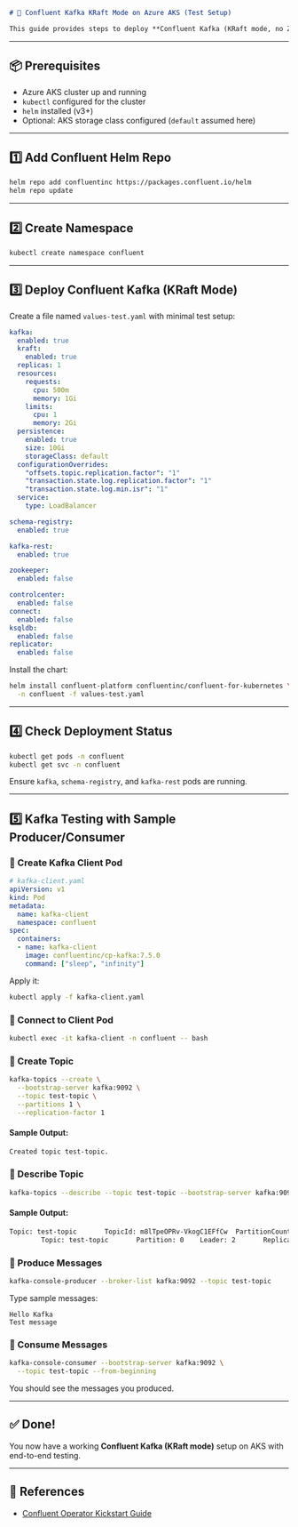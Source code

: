 ```markdown
# 🚀 Confluent Kafka KRaft Mode on Azure AKS (Test Setup)

This guide provides steps to deploy **Confluent Kafka (KRaft mode, no Zookeeper)** on **Azure Kubernetes Service (AKS)** using **Confluent Operator Kickstart method**, along with a sample **Kafka producer/consumer test** using a client pod.
```
---

## 📦 Prerequisites

- Azure AKS cluster up and running
- `kubectl` configured for the cluster
- `helm` installed (v3+)
- Optional: AKS storage class configured (`default` assumed here)

---

## 1️⃣ Add Confluent Helm Repo

```bash
helm repo add confluentinc https://packages.confluent.io/helm
helm repo update
```

---

## 2️⃣ Create Namespace

```bash
kubectl create namespace confluent
```

---

## 3️⃣ Deploy Confluent Kafka (KRaft Mode)

Create a file named `values-test.yaml` with minimal test setup:

```yaml
kafka:
  enabled: true
  kraft:
    enabled: true
  replicas: 1
  resources:
    requests:
      cpu: 500m
      memory: 1Gi
    limits:
      cpu: 1
      memory: 2Gi
  persistence:
    enabled: true
    size: 10Gi
    storageClass: default
  configurationOverrides:
    "offsets.topic.replication.factor": "1"
    "transaction.state.log.replication.factor": "1"
    "transaction.state.log.min.isr": "1"
  service:
    type: LoadBalancer

schema-registry:
  enabled: true

kafka-rest:
  enabled: true

zookeeper:
  enabled: false

controlcenter:
  enabled: false
connect:
  enabled: false
ksqldb:
  enabled: false
replicator:
  enabled: false
```

Install the chart:

```bash
helm install confluent-platform confluentinc/confluent-for-kubernetes \
  -n confluent -f values-test.yaml
```

---

## 4️⃣ Check Deployment Status

```bash
kubectl get pods -n confluent
kubectl get svc -n confluent
```

Ensure `kafka`, `schema-registry`, and `kafka-rest` pods are running.

---

## 5️⃣ Kafka Testing with Sample Producer/Consumer

### 🔸 Create Kafka Client Pod

```yaml
# kafka-client.yaml
apiVersion: v1
kind: Pod
metadata:
  name: kafka-client
  namespace: confluent
spec:
  containers:
  - name: kafka-client
    image: confluentinc/cp-kafka:7.5.0
    command: ["sleep", "infinity"]
```

Apply it:
```bash
kubectl apply -f kafka-client.yaml
```

### 🔸 Connect to Client Pod

```bash
kubectl exec -it kafka-client -n confluent -- bash
```

### 🔸 Create Topic

```bash
kafka-topics --create \
  --bootstrap-server kafka:9092 \
  --topic test-topic \
  --partitions 1 \
  --replication-factor 1
```

#### Sample Output:
```bash
Created topic test-topic.
```

### 🔸 Describe Topic

```bash
kafka-topics --describe --topic test-topic --bootstrap-server kafka:9092
```

#### Sample Output:
```bash
Topic: test-topic       TopicId: m8lTpeOPRv-VkogC1EFfCw  PartitionCount: 1       ReplicationFactor: 1    Configs: min.insync.replicas=2,segment.bytes=1073741824,message.format.version=3.0-IV1
        Topic: test-topic       Partition: 0    Leader: 2       Replicas: 2     Isr: 2
```

### 🔸 Produce Messages

```bash
kafka-console-producer --broker-list kafka:9092 --topic test-topic
```

Type sample messages:
```
Hello Kafka
Test message
```

### 🔸 Consume Messages

```bash
kafka-console-consumer --bootstrap-server kafka:9092 \
  --topic test-topic --from-beginning
```

You should see the messages you produced.

---

## ✅ Done!

You now have a working **Confluent Kafka (KRaft mode)** setup on AKS with end-to-end testing.

---

## 🔗 References

- [Confluent Operator Kickstart Guide](https://docs.confluent.io/operator/current/co-quickstart.html)
```

